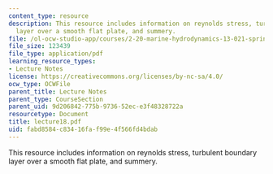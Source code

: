 ```yaml
---
content_type: resource
description: This resource includes information on reynolds stress, turbulent boundary
  layer over a smooth flat plate, and summery.
file: /ol-ocw-studio-app/courses/2-20-marine-hydrodynamics-13-021-spring-2005/fabd8584c83416faf99e4f566fd4bdab_lecture18.pdf
file_size: 123439
file_type: application/pdf
learning_resource_types:
- Lecture Notes
license: https://creativecommons.org/licenses/by-nc-sa/4.0/
ocw_type: OCWFile
parent_title: Lecture Notes
parent_type: CourseSection
parent_uid: 9d206842-775b-9736-52ec-e3f48328722a
resourcetype: Document
title: lecture18.pdf
uid: fabd8584-c834-16fa-f99e-4f566fd4bdab
---
```

This resource includes information on reynolds stress, turbulent boundary layer over a smooth flat plate, and summery.